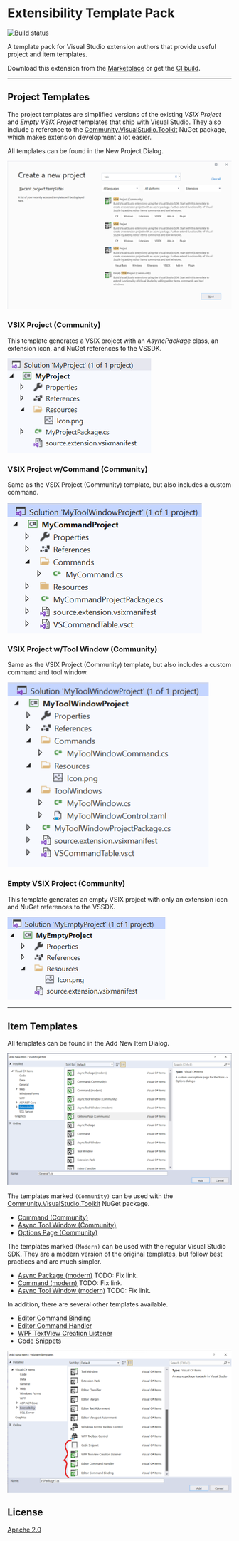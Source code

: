 # Extensibility Template Pack

[![Build status](https://ci.appveyor.com/api/projects/status/opoy5kyysss7f851?svg=true)](https://ci.appveyor.com/project/madskristensen/extensibilitytemplatepack-dhpo7)

A template pack for Visual Studio extension authors that provide useful project and item templates.

Download this extension from the [Marketplace](https://marketplace.visualstudio.com/items?itemName=MadsKristensen.ExtensibilityItemTemplates)
or get the [CI build](https://www.vsixgallery.com/extension/88049e1e-62f2-4ea2-851f-9ddb2de37f41).

----------------------------------------------

## Project Templates
The project templates are simplified versions of the existing *VSIX Project* and *Empty VSIX Project* templates that ship with Visual Studio. They also include a reference to the [Community.VisualStudio.Toolkit](https://www.nuget.org/packages/Community.VisualStudio.Toolkit/) NuGet package, which makes extension development a lot easier.

All templates can be found in the New Project Dialog.

![New Project Dialog](art/npd.png?)

### VSIX Project (Community)
This template generates a VSIX project with an *AsyncPackage* class, an extension icon, and NuGet references to the VSSDK.

![VSIX Project](art/vsix-project.png)

### VSIX Project w/Command (Community)
Same as the VSIX Project (Community) template, but also includes a custom command.

![VSIX Project](art/vsix-project-with-command.png)

### VSIX Project w/Tool Window (Community)
Same as the VSIX Project (Community) template, but also includes a custom command and tool window.

![VSIX Project](art/vsix-project-with-tool-window.png)

### Empty VSIX Project (Community)
This template generates an empty VSIX project with only an extension icon and NuGet references to the VSSDK.

![Empty VSIX Project](art/empty-vsix-project.png)

----------------------------------------------

## Item Templates

All templates can be found in the Add New Item Dialog.

![Add New Items](art/add-new-items.png)

The templates marked `(Community)` can be used with the [Community.VisualStudio.Toolkit](https://www.nuget.org/packages/Community.VisualStudio.Toolkit/) NuGet package.

* [Command (Community)](https://github.com/VsixCommunity/ExtensibilityTemplatePack/tree/master/src/2022/ItemTemplates/CustomCommandCommunity)
* [Async Tool Window (Community)](https://github.com/VsixCommunity/ExtensibilityTemplatePack/tree/master/src/2022/ItemTemplates/ToolWindowCommunity)
* [Options Page (Community)](https://github.com/VsixCommunity/ExtensibilityTemplatePack/tree/master/src/2022/ItemTemplates/OptionsPageCommunity)

The templates marked `(Modern)` can be used with the regular Visual Studio SDK. They are a modern version of the original templates, but follow best practices and are much simpler.

* [Async Package (modern)](https://github.com/madskristensen/VsixItemTemplates/blob/master/src/ItemTemplates/Package/VsPkg.cs) TODO: Fix link.
* [Command (modern)](https://github.com/madskristensen/VsixItemTemplates/blob/master/src/ItemTemplates/CustomCommand/Command.cs) TODO: Fix link.
* [Async Tool Window (modern)](https://github.com/madskristensen/VsixItemTemplates/tree/master/src/ItemTemplates/ToolWindow) TODO: Fix link.

In addition, there are several other templates available.

* [Editor Command Binding](https://github.com/VsixCommunity/ExtensibilityTemplatePack/tree/master/src/2022/ItemTemplates/EditorCommandBinding)
* [Editor Command Handler](https://github.com/VsixCommunity/ExtensibilityTemplatePack/tree/master/src/2022/ItemTemplates/EditorCommandHandler)
* [WPF TextView Creation Listener](https://github.com/VsixCommunity/ExtensibilityTemplatePack/tree/master/src/2022/ItemTemplates/TextviewCreationListener)
* [Code Snippets](https://github.com/VsixCommunity/ExtensibilityTemplatePack/blob/master/src/2022/ItemTemplates/Snippet)

![Add New Items2](art/add-new-items2.png)

## License
[Apache 2.0](LICENSE)
